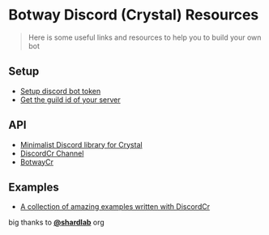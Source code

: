 # Botway Discord (Crystal) Resources

> Here is some useful links and resources to help you to build your own bot

## Setup

- [Setup discord bot token](https://github.com/abdfnx/botway/discussions/4)
- [Get the guild id of your server](https://github.com/abdfnx/botway/discussions/4#discussioncomment-2653737)

## API

- [Minimalist Discord library for Crystal](https://github.com/shardlab/discordcr)
- [DiscordCr Channel](https://discord.com/channels/81384788765712384/381889335278043137)
- [BotwayCr](https://github.com/abdfnx/botwaycr)

## Examples

- [A collection of amazing examples written with DiscordCr](https://github.com/shardlab/discordcr/tree/master/examples)

big thanks to [**@shardlab**](https://github.com/shardlab) org

